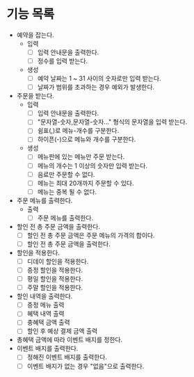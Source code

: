 # 기능 목록
- 예약을 잡는다.
  - 입력
    - [ ] 입력 안내문을 출력한다. 
    - [ ] 정수를 입력 받는다.
  - 생성
    - [ ] 예약 날짜는 1 ~ 31 사이의 숫자로만 입력 받는다.
    - [ ] 날짜가 범위를 초과하는 경우 예외가 발생한다.
- 주문을 받는다.
  - 입력 
    - [ ] 입력 안내문을 출력한다.
    - [ ] "문자열-숫자,문자열-숫자..." 형식의 문자열을 입력 받는다.
    - [ ] 쉼표(,)로 메뉴-개수를 구분한다.
    - [ ] 하이픈(-)으로 메뉴와 개수를 구분한다.
  - 생성
    - [ ] 메뉴판에 있는 메뉴만 주문 받는다.
    - [ ] 메뉴의 개수는 1 이상의 숫자만 입력 받는다.
    - [ ] 음료만 주문할 수 없다.
    - [ ] 메뉴는 최대 20개까지 주문할 수 있다.
    - [ ] 메뉴는 중복 될 수 없다.
- 주문 메뉴를 출력한다.
  - 출력
    - [ ] 주문 메뉴를 출력한다.
- 할인 전 총 주문 금액을 출력한다.
  - [ ] 할인 전 총 주문 금액은 주문 메뉴의 가격의 합이다.
  - [ ] 할인 전 총 주문 금액을 출력한다.
- 할인을 적용한다.
  - [ ] 디데이 할인을 적용한다. 
  - [ ] 증정 할인을 적용한다.
  - [ ] 평일 할인을 적용한다.
  - [ ] 주말 할인을 적용한다.
- 할인 내역을 출력한다.
  - [ ] 증정 메뉴 출력
  - [ ] 혜택 내역 출력
  - [ ] 충혜택 금액 출력
  - [ ] 할인 후 예상 결제 금액 출력
- 총혜택 금액에 따라 이벤트 배지를 정한다.
- 이벤트 배지를 출력한다.
  - [ ] 정해진 이벤트 배지를 출력한다. 
  - [ ] 이벤트 배지가 없는 경우 "없음"으로 출력한다.